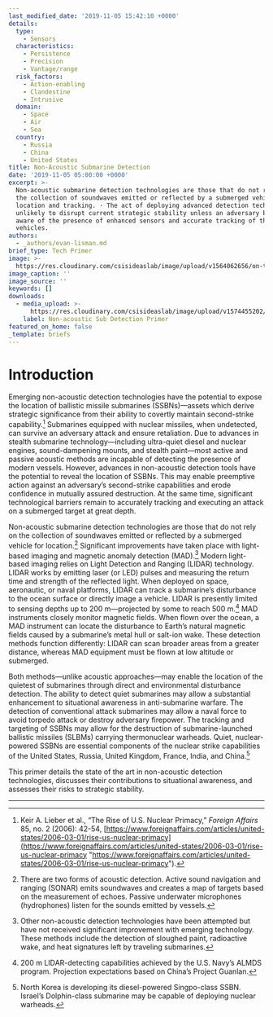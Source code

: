 ```yaml
---
last_modified_date: '2019-11-05 15:42:10 +0000'
details:
  type:
    - Sensors
  characteristics:
    - Persistence
    - Precision
    - Vantage/range
  risk_factors:
    - Action-enabling
    - Clandestine
    - Intrusive
  domain:
    - Space
    - Air
    - Sea
  country:
    - Russia
    - China
    - United States
title: Non-Acoustic Submarine Detection
date: '2019-11-05 05:00:00 +0000'
excerpt: >-
  Non-acoustic submarine detection technologies are those that do not rely on
  the collection of soundwaves emitted or reflected by a submerged vehicle for
  location and tracking. · The act of deploying advanced detection technology is
  unlikely to disrupt current strategic stability unless an adversary becomes
  aware of the presence of enhanced sensors and accurate tracking of their
  vehicles.
authors:
  - _authors/evan-lisman.md
brief_type: Tech Primer
image: >-
  https://res.cloudinary.com/csisideaslab/image/upload/v1564062656/on-the-radar/Sensors-2.jpg
image_caption: ''
image_source: ''
keywords: []
downloads:
  - media_upload: >-
      https://res.cloudinary.com/csisideaslab/image/upload/v1574455202/on-the-radar/Non-acoustic_Sub_Detection_Primer_c7ntof.pdf
    label: Non-acoustic Sub Detection Primer
featured_on_home: false
_template: briefs
---
```


# Introduction

Emerging non-acoustic detection technologies have the potential to expose the location of ballistic missile submarines (SSBNs)—assets which derive strategic significance from their ability to covertly maintain second-strike capability.[^1] Submarines equipped with nuclear missiles, when undetected, can survive an adversary attack and ensure retaliation. Due to advances in stealth submarine technology—including ultra-quiet diesel and nuclear engines, sound-dampening mounts, and stealth paint—most active and passive acoustic methods are incapable of detecting the presence of modern vessels. However, advances in non-acoustic detection tools have the potential to reveal the location of SSBNs. This may enable preemptive action against an adversary’s second-strike capabilities and erode confidence in mutually assured destruction. At the same time, significant technological barriers remain to accurately tracking and executing an attack on a submerged target at great depth.

Non-acoustic submarine detection technologies are those that do not rely on the collection of soundwaves emitted or reflected by a submerged vehicle for location.[^2] Significant improvements have taken place with light-based imaging and magnetic anomaly detection (MAD).[^3] Modern light-based imaging relies on Light Detection and Ranging (LIDAR) technology. LIDAR works by emitting laser (or LED) pulses and measuring the return time and strength of the reflected light. When deployed on space, aeronautic, or naval platforms, LIDAR can track a submarine’s disturbance to the ocean surface or directly image a vehicle. LIDAR is presently limited to sensing depths up to 200 m—projected by some to reach 500 m.[^4] MAD instruments closely monitor magnetic fields. When flown over the ocean, a MAD instrument can locate the disturbance to Earth’s natural magnetic fields caused by a submarine’s metal hull or salt-ion wake. These detection methods function differently: LIDAR can scan broader areas from a greater distance, whereas MAD equipment must be flown at low altitude or submerged.

Both methods—unlike acoustic approaches—may enable the location of the quietest of submarines through direct and environmental disturbance detection. The ability to detect quiet submarines may allow a substantial enhancement to situational awareness in anti-submarine warfare. The detection of conventional attack submarines may allow a naval force to avoid torpedo attack or destroy adversary firepower. The tracking and targeting of SSBNs may allow for the destruction of submarine-launched ballistic missiles (SLBMs) carrying thermonuclear warheads. Quiet, nuclear-powered SSBNs are essential components of the nuclear strike capabilities of the United States, Russia, United Kingdom, France, India, and China.[^5]

This primer details the state of the art in non-acoustic detection technologies, discusses their contributions to situational awareness, and assesses their risks to strategic stability.

***

[^1]: Keir A. Lieber et al., “The Rise of U.S. Nuclear Primacy,” _Foreign Affairs_ 85, no. 2 (2006): 42-54, [https://www.foreignaffairs.com/articles/united-states/2006-03-01/rise-us-nuclear-primacy](https://www.foreignaffairs.com/articles/united-states/2006-03-01/rise-us-nuclear-primacy "https://www.foreignaffairs.com/articles/united-states/2006-03-01/rise-us-nuclear-primacy").

[^2]: There are two forms of acoustic detection. Active sound navigation and ranging (SONAR) emits soundwaves and creates a map of targets based on the measurement of echoes. Passive underwater microphones (hydrophones) listen for the sounds emitted by vessels.

[^3]: Other non-acoustic detection technologies have been attempted but have not received significant improvement with emerging technology. These methods include the detection of sloughed paint, radioactive wake, and heat signatures left by traveling submarines.

[^4]: 200 m LIDAR-detecting capabilities achieved by the U.S. Navy’s ALMDS program. Projection expectations based on China’s Project Guanlan.

[^5]: North Korea is developing its diesel-powered Singpo-class SSBN. Israel’s Dolphin-class submarine may be capable of deploying nuclear warheads.
